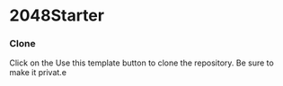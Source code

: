 # 2048Starter

### Clone
Click on the Use this template button to clone the repository. Be sure to make it privat.e
